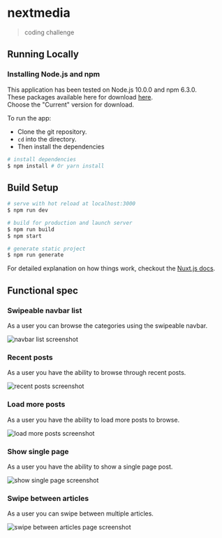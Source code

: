 # nextmedia

> coding challenge

## Running Locally

### Installing Node.js and npm

This application has been tested on Node.js 10.0.0 and npm 6.3.0.     
These packages available here for download [here](https://nodejs.org/en/).  
Choose the "Current" version for download.

To run the app:
- Clone the git repository.
- `cd` into the directory.
- Then install the dependencies

``` bash
# install dependencies
$ npm install # Or yarn install
```

## Build Setup

``` bash
# serve with hot reload at localhost:3000
$ npm run dev

# build for production and launch server
$ npm run build
$ npm start

# generate static project
$ npm run generate
```

For detailed explanation on how things work, checkout the [Nuxt.js docs](https://github.com/nuxt/nuxt.js).

## Functional spec

### Swipeable navbar list

As a user you can browse the categories using the swipeable navbar.

![navbar list screenshot](https://github.com/shutsugan/next-media/blob/master/screenshots/navbar-list.gif)


### Recent posts

As a user you have the ability to browse through recent posts.

![recent posts screenshot](https://github.com/shutsugan/next-media/blob/master/screenshots/recent-posts.gif)


### Load more posts

As a user you have the ability to load more posts to browse.

![load more posts screenshot](https://github.com/shutsugan/next-media/blob/master/screenshots/load-more.gif)


### Show single page

As a user you have the ability to show a single page post.

![show single page screenshot](https://github.com/shutsugan/next-media/blob/master/screenshots/show-single.gif)


### Swipe between articles

As a user you can swipe between multiple articles.

![swipe between articles page screenshot](https://github.com/shutsugan/next-media/blob/master/screenshots/swipe-articles.gif)
